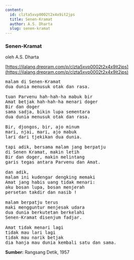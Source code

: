 ```yaml
---
content:
  id: clzta5xvp0002t2x4x9it2jps
  title: Senen-Kramat
  author: A.S. Dharta
  slug: senen-kramat
---
```

### Senen-Kramat

oleh A.S. Dharta

[https://ilalang.drepram.com/p/clzta5xvp0002t2x4x9it2jps](https://ilalang.drepram.com/p/clzta5xvp0002t2x4x9it2jps)

<pre>
malam di Senen-Kramat
dua dunia menusuk otak dan rasa.

tuan Parvenu hah-hah-ha mabuk bir
Amat betjak hah-hah-ha menari doger
Bir dan doger
sama sadja, bikin lupa sementara
dua dunia menusuk otak dan rasa.

Bir, djongos, bir, ajo minum
mari, njai, mari, ajo mabuk
lari dari tjekikan dua dunia.

tapi adik, bersama malam jang berpatju
di Senen Kramat, makin letih
Bir dan doger, makin melintang
garis tegas antara Parvenu dan Amat.

dan adik,
malam ini kudengar dengking memaki
Amat jang habis uang tidak menari:
aku bosan lupa, bosan menjerah
persetan takdir dan nasib !

malam berpatju terus
maki mengguntur menjesak udara
dua dunia berkutetan berkelahi
Senen-Kramat disenjum fadjar.

Amat tidak menari lagi
tidak mau lari lagi
tidak mau narik betjak
dia hanja mau dunia kembali satu dan sama.
</pre>

**Sumber:** Rangsang Detik, 1957
